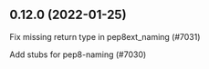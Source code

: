 ## 0.12.0 (2022-01-25)

Fix missing return type in pep8ext_naming (#7031)

Add stubs for pep8-naming (#7030)

